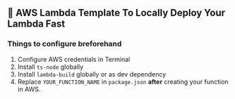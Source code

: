 ## 🚀 AWS Lambda Template To Locally Deploy Your Lambda Fast

### Things to configure breforehand

1. Configure AWS credentials in Terminal
2. Install `ts-node` globally
3. Install `lambda-build` globally or as dev dependency
4. Replace `YOUR_FUNCTION_NAME` in `package.json` __after__ creating your function in AWS.